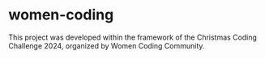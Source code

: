# women-coding
This project was developed within the framework of the Christmas Coding Challenge 2024, organized by Women Coding Community.

